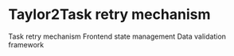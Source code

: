 # Taylor2Task retry mechanism
Task retry mechanism
Frontend state management
Data validation framework
